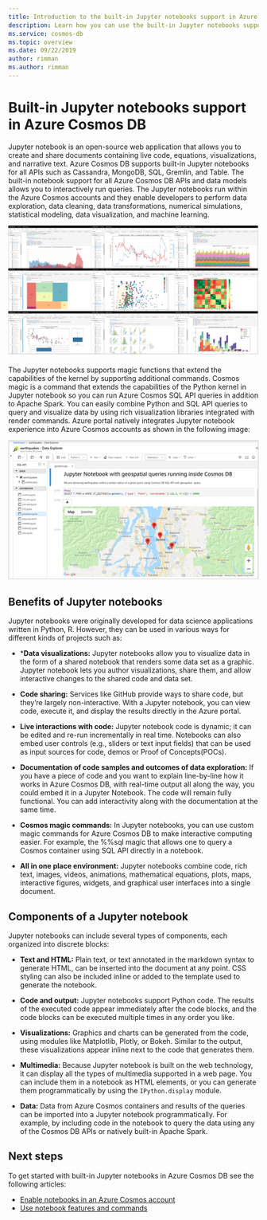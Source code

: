 ```yaml
---
title: Introduction to the built-in Jupyter notebooks support in Azure Cosmos DB
description: Learn how you can use the built-in Jupyter notebooks support in Azure Cosmos DB to interactively run queries.
ms.service: cosmos-db
ms.topic: overview 
ms.date: 09/22/2019
author: rimman
ms.author: rimman
---
```


# Built-in Jupyter notebooks support in Azure Cosmos DB

Jupyter notebook is an open-source web application that allows you to create and share documents containing live code, equations, visualizations, and narrative text. Azure Cosmos DB supports built-in Jupyter notebooks for all APIs such as Cassandra, MongoDB, SQL, Gremlin, and Table. The built-in notebook support for all Azure Cosmos DB APIs and data models allows you to interactively run queries. The Jupyter notebooks run within the Azure Cosmos accounts and they enable developers to perform data exploration, data cleaning, data transformations, numerical simulations, statistical modeling, data visualization, and machine learning.

![Jupyter notebooks support in Azure Cosmos DB](./media/cosmosdb-jupyter-notebooks/cosmos-notebooks-overview.png)

The Jupyter notebooks supports magic functions that extend the capabilities of the kernel by supporting additional commands. Cosmos magic is a command that extends the capabilities of the Python kernel in Jupyter notebook so you can run Azure Cosmos SQL API queries in addition to Apache Spark. You can easily combine Python and SQL API queries to query and visualize data by using rich visualization libraries integrated with render commands.
Azure portal natively integrates Jupyter notebook experience into Azure Cosmos accounts as shown in the following image:

![Jupyter notebooks support in Azure Cosmos DB](./media/cosmosdb-jupyter-notebooks/jupyter-notebooks-portal.png)

## Benefits of Jupyter notebooks

Jupyter notebooks were originally developed for data science applications written in Python, R. However, they can be used in various ways for different kinds of projects such as:

* ***Data visualizations:** Jupyter notebooks allow you to visualize data in the form of a shared notebook that renders some data set as a graphic. Jupyter notebook lets you author visualizations, share them, and allow interactive changes to the shared code and data set.

* **Code sharing:** Services like GitHub provide ways to share code, but they’re largely non-interactive. With a Jupyter notebook, you can view code, execute it, and display the results directly in the Azure portal.

* **Live interactions with code:** Jupyter notebook code is dynamic; it can be edited and re-run incrementally in real time. Notebooks can also embed user controls (e.g., sliders or text input fields) that can be used as input sources for code, demos or Proof of Concepts(POCs).

* **Documentation of code samples and outcomes of data exploration:** If you have a piece of code and you want to explain line-by-line how it works in Azure Cosmos DB, with real-time output all along the way, you could embed it in a Jupyter Notebook. The code will remain fully functional. You can add interactivity along with the documentation at the same time.

* **Cosmos magic commands:** In Jupyter notebooks, you can use custom magic commands for Azure Cosmos DB to make interactive computing easier. For example, the %%sql magic that allows one to query a Cosmos container using SQL API directly in a notebook.

* **All in one place environment:** Jupyter notebooks combine code, rich text, images, videos, animations, mathematical equations, plots, maps, interactive figures, widgets, and graphical user interfaces into a single document.

## Components of a Jupyter notebook

Jupyter notebooks can include several types of components, each organized into discrete blocks:

* **Text and HTML:** Plain text, or text annotated in the markdown syntax to generate HTML, can be inserted into the document at any point. CSS styling can also be included inline or added to the template used to generate the notebook.

* **Code and output:** Jupyter notebooks support Python code. The results of the executed code appear immediately after the code blocks, and the code blocks can be executed multiple times in any order you like.

* **Visualizations:** Graphics and charts can be generated from the code, using modules like Matplotlib, Plotly, or Bokeh. Similar to the output, these visualizations appear inline next to the code that generates them.

* **Multimedia:** Because Jupyter notebook is built on the web technology, it can display all the types of multimedia supported in a web page. You can include them in a notebook as HTML elements, or you can generate them programmatically by using the `IPython.display` module.

* **Data:** Data from Azure Cosmos containers and results of the queries can be imported into a Jupyter notebook programmatically. For example, by including code in the notebook to query the data using any of the Cosmos DB APIs or natively built-in Apache Spark.

## Next steps

To get started with built-in Jupyter notebooks in Azure Cosmos DB see the following articles:

* [Enable notebooks in an Azure Cosmos account](enable-notebooks.md)
* [Use notebook features and commands](use-notebook-features-and-commands.md)



